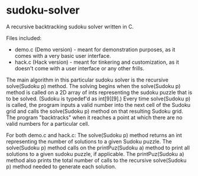 sudoku-solver
=============

A recursive backtracking sudoku solver written in C.

Files included:
<ul>
<li>demo.c (Demo version) - meant for demonstration purposes, as it comes with a very basic user interface.
<li>hack.c (Hack version) - meant for tinkering and customization, as it doesn't come with a user interface or any other frills. 
</ul>

The main algorithm in this particular sudoku solver is the recursive solve(Sudoku p) method. The solving begins when the solve(Sudoku p) method is called on a 2D array of ints representing the sudoku puzzle that is to be solved. (Sudoku is typedef'd as int[9][9].) Every time solve(Sudoku p) is called, the program inputs a valid number into the next cell of the Sudoku grid and calls the solve(Sudoku p) method on that resulting Sudoku grid. The program "backtracks" when it reaches a point at which there are no valid numbers for a particular cell.

For both demo.c and hack.c:
The solve(Sudoku p) method returns an int representing the number of solutions to a given Sudoku puzzle. The solve(Sudoku p) method calls on the printPuz(Sudoku a) method to print all solutions to a given sudoku puzzle, if applicable. The printPuz(Sudoku a) method also prints the total number of calls to the recursive solve(Sudoku p) method needed to generate each solution.  
